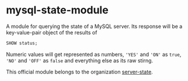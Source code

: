 # mysql-state-module

A module for querying the state of a MySQL server. Its response will be a
key-value-pair object of the results of

```sql
SHOW status;
```

Numeric values will get represented as numbers, `'YES'` and `'ON'` as `true`,
`'NO'` and `'OFF'` as `false` and everything else as its raw stirng.

This official module belongs to the organization [server-state](https://github.com/server-state).

